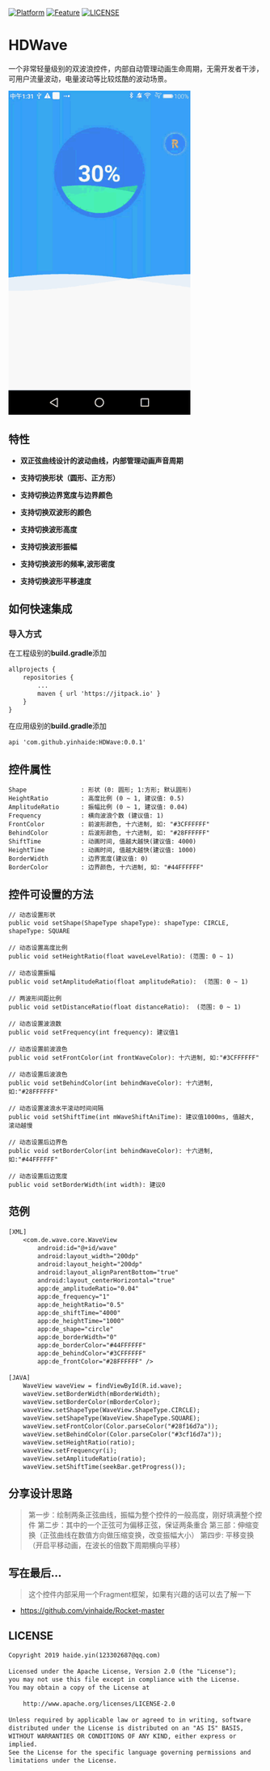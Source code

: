 [![Platform](https://img.shields.io/badge/平台-%20Android%20-brightgreen.svg)](https://github.com/yinhaide/Rocket-master/wiki)
[![Feature](https://img.shields.io/badge/特性-%20轻量级%20%7C%20稳定%20%20%7C%20强大%20-brightgreen.svg)](https://github.com/yinhaide/Rocket-master/wiki)
[![LICENSE](https://img.shields.io/hexpm/l/plug.svg)](https://www.apache.org/licenses/LICENSE-2.0)

# HDWave
一个非常轻量级别的双波浪控件，内部自动管理动画生命周期，无需开发者干涉，可用户流量波动，电量波动等比较炫酷的波动场景。

<img src="image/wave.gif" width = "360px"/>

## 特性
+ **双正弦曲线设计的波动曲线，内部管理动画声音周期**

+ **支持切换形状（圆形、正方形）**

+ **支持切换边界宽度与边界颜色**

+ **支持切换双波形的颜色**

+ **支持切换波形高度**

+ **支持切换波形振幅**

+ **支持切换波形的频率,波形密度**

+ **支持切换波形平移速度**

## 如何快速集成

### 导入方式
在工程级别的**build.gradle**添加
```
allprojects {
    repositories {
        ...
        maven { url 'https://jitpack.io' }
    }
}
```
在应用级别的**build.gradle**添加
```
api 'com.github.yinhaide:HDWave:0.0.1'
```

## 控件属性
```
Shape               : 形状 (0: 圆形; 1:方形; 默认圆形)
HeightRatio         : 高度比例 (0 ~ 1, 建议值: 0.5)
AmplitudeRatio      : 振幅比例 (0 ~ 1, 建议值: 0.04)
Frequency           : 横向波浪个数 (建议值: 1)
FrontColor          : 前波形颜色, 十六进制, 如: "#3CFFFFFF"
BehindColor         : 后波形颜色, 十六进制, 如: "#28FFFFFF"
ShiftTime           : 动画时间, 值越大越快(建议值: 4000)
HeightTime          : 动画时间, 值越大越快(建议值: 1000)
BorderWidth         : 边界宽度(建议值: 0)
BorderColor         : 边界颜色, 十六进制, 如: "#44FFFFFF"
```
## 控件可设置的方法
```
// 动态设置形状
public void setShape(ShapeType shapeType): shapeType: CIRCLE, shapeType: SQUARE

// 动态设置高度比例
public void setHeightRatio(float waveLevelRatio): (范围: 0 ~ 1)

// 动态设置振幅
public void setAmplitudeRatio(float amplitudeRatio):  (范围: 0 ~ 1)

// 两波形间距比例
public void setDistanceRatio(float distanceRatio):  (范围: 0 ~ 1)

// 动态设置波浪数
public void setFrequency(int frequency): 建议值1

// 动态设置前波浪色
public void setFrontColor(int frontWaveColor): 十六进制, 如:"#3CFFFFFF"

// 动态设置后波浪色
public void setBehindColor(int behindWaveColor): 十六进制, 如:"#28FFFFFF"

// 动态设置波浪水平滚动时间间隔
public void setShiftTime(int mWaveShiftAniTime): 建议值1000ms, 值越大, 滚动越慢

// 动态设置后边界色
public void setBorderColor(int behindWaveColor): 十六进制, 如:"#44FFFFFF"

// 动态设置后边宽度
public void setBorderWidth(int width): 建议0
```
## 范例
```
[XML]
    <com.de.wave.core.WaveView
        android:id="@+id/wave"
        android:layout_width="200dp"
        android:layout_height="200dp"
        android:layout_alignParentBottom="true"
        android:layout_centerHorizontal="true"
        app:de_amplitudeRatio="0.04"
        app:de_frequency="1"
        app:de_heightRatio="0.5"
        app:de_shiftTime="4000"
        app:de_heightTime="1000"
        app:de_shape="circle"
        app:de_borderWidth="0"
        app:de_borderColor="#44FFFFFF"
        app:de_behindColor="#3CFFFFFF"
        app:de_frontColor="#28FFFFFF" />

[JAVA] 
    WaveView waveView = findViewById(R.id.wave);
    waveView.setBorderWidth(mBorderWidth);
    waveView.setBorderColor(mBorderColor);
    waveView.setShapeType(WaveView.ShapeType.CIRCLE);
    waveView.setShapeType(WaveView.ShapeType.SQUARE);
    waveView.setFrontColor(Color.parseColor("#28f16d7a"));
    waveView.setBehindColor(Color.parseColor("#3cf16d7a"));
    waveView.setHeightRatio(ratio);
    waveView.setFrequencyr(i);
    waveView.setAmplitudeRatio(ratio);
    waveView.setShiftTime(seekBar.getProgress());
```

## 分享设计思路
> 第一步：绘制两条正弦曲线，振幅为整个控件的一般高度，刚好填满整个控件
> 第二步：其中的一个正弦可为偏移正弦，保证两条重合
> 第三部：伸缩变换（正弦曲线在数值方向做压缩变换，改变振幅大小）
> 第四步: 平移变换（开启平移动画，在波长的倍数下周期横向平移）

## 写在最后... 
> 这个控件内部采用一个Fragment框架，如果有兴趣的话可以去了解一下
+ https://github.com/yinhaide/Rocket-master

## LICENSE
````
Copyright 2019 haide.yin(123302687@qq.com)

Licensed under the Apache License, Version 2.0 (the "License");
you may not use this file except in compliance with the License.
You may obtain a copy of the License at

    http://www.apache.org/licenses/LICENSE-2.0

Unless required by applicable law or agreed to in writing, software
distributed under the License is distributed on an "AS IS" BASIS,
WITHOUT WARRANTIES OR CONDITIONS OF ANY KIND, either express or implied.
See the License for the specific language governing permissions and
limitations under the License.
````